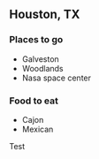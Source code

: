 ## Houston, TX

### Places to go

- Galveston
- Woodlands
- Nasa space center

### Food to eat

- Cajon
- Mexican

Test 